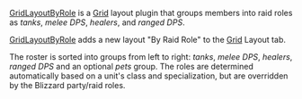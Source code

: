 [GridLayoutByRole][] is a [Grid][] layout plugin that groups members into raid roles as _tanks_, _melee DPS_, _healers_, and _ranged DPS_.

[GridLayoutByRole][] adds a new layout "By Raid Role" to the [Grid][] Layout tab.

The roster is sorted into groups from left to right: _tanks_, _melee DPS_, _healers_, _ranged DPS_ and an optional _pets_ group.  The roles are determined automatically based on a unit's class and specialization, but are overridden by the Blizzard party/raid roles.

  [Grid]: https://www.curseforge.com/wow/addons/grid
  [GridLayoutByRole]: https://www.curseforge.com/wow/addons/grid-layout-by-role
